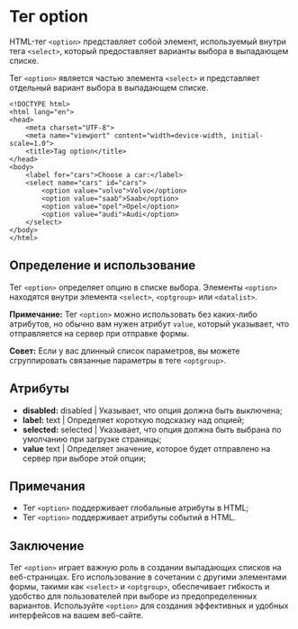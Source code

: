 # Тег option

HTML-тег ``<option>`` представляет собой элемент, используемый внутри тега ``<select>``, который предоставляет варианты выбора в выпадающем списке.

Тег ``<option>`` является частью элемента ``<select>`` и представляет отдельный вариант выбора в выпадающем списке.

```
<!DOCTYPE html>
<html lang="en">
<head>
    <meta charset="UTF-8">
    <meta name="viewport" content="width=device-width, initial-scale=1.0">
    <title>Tag option</title>
</head>
<body>
    <label for="cars">Choose a car:</label>
    <select name="cars" id="cars">
        <option value="volvo">Volvo</option>
        <option value="saab">Saab</option>
        <option value="opel">Opel</option>
        <option value="audi">Audi</option>
    </select>
</body>
</html>
```

## Определение и использование

Тег ``<option>`` определяет опцию в списке выбора. Элементы ``<option>`` находятся внутри элемента ``<select>``, ``<optgroup>`` или ``<datalist>``.

**Примечание:** Тег ``<option>`` можно использовать без каких-либо атрибутов, но обычно вам нужен атрибут ``value``, который указывает, что отправляется на сервер при отправке формы.

**Совет:** Если у вас длинный список параметров, вы можете сгруппировать связанные параметры в теге ``<optgroup>``.

## Атрибуты

- **disabled:** disabled | Указывает, что опция должна быть выключена;
- **label:** text | Определяет короткую подсказку над опцией;
- **selected:** selected | Указывает, что опция должна быть выбрана по умолчанию при загрузке страницы;
- **value** text | Определяет значение, которое будет отправлено на сервер при выборе этой опции;

## Примечания

- Тег ``<option>`` поддерживает глобальные атрибуты в HTML;
- Тег ``<option>`` поддерживает атрибуты событий в HTML.

## Заключение

Тег ``<option>`` играет важную роль в создании выпадающих списков на веб-страницах. Его использование в сочетании с другими элементами формы, такими как ``<select>`` и ``<optgroup>``, обеспечивает гибкость и удобство для пользователей при выборе из предопределенных вариантов. Используйте ``<option>`` для создания эффективных и удобных интерфейсов на вашем веб-сайте.